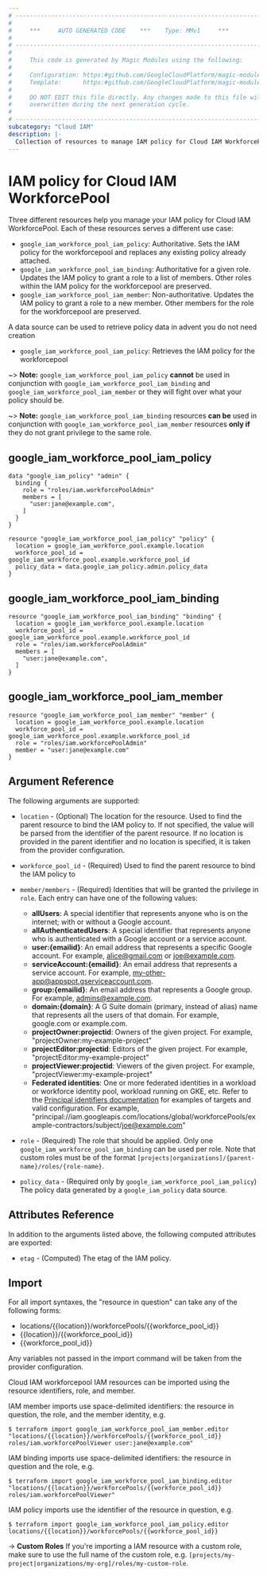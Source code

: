 ```yaml
---
# ----------------------------------------------------------------------------
#
#     ***     AUTO GENERATED CODE    ***    Type: MMv1     ***
#
# ----------------------------------------------------------------------------
#
#     This code is generated by Magic Modules using the following:
#
#     Configuration: https:#github.com/GoogleCloudPlatform/magic-modules/tree/main/mmv1/products/iamworkforcepool/WorkforcePool.yaml
#     Template:      https:#github.com/GoogleCloudPlatform/magic-modules/tree/main/mmv1/templates/terraform/resource_iam.html.markdown.tmpl
#
#     DO NOT EDIT this file directly. Any changes made to this file will be
#     overwritten during the next generation cycle.
#
# ----------------------------------------------------------------------------
subcategory: "Cloud IAM"
description: |-
  Collection of resources to manage IAM policy for Cloud IAM WorkforcePool
---
```


# IAM policy for Cloud IAM WorkforcePool

Three different resources help you manage your IAM policy for Cloud IAM WorkforcePool. Each of these resources serves a different use case:

* `google_iam_workforce_pool_iam_policy`: Authoritative. Sets the IAM policy for the workforcepool and replaces any existing policy already attached.
* `google_iam_workforce_pool_iam_binding`: Authoritative for a given role. Updates the IAM policy to grant a role to a list of members. Other roles within the IAM policy for the workforcepool are preserved.
* `google_iam_workforce_pool_iam_member`: Non-authoritative. Updates the IAM policy to grant a role to a new member. Other members for the role for the workforcepool are preserved.

A data source can be used to retrieve policy data in advent you do not need creation

* `google_iam_workforce_pool_iam_policy`: Retrieves the IAM policy for the workforcepool

~> **Note:** `google_iam_workforce_pool_iam_policy` **cannot** be used in conjunction with `google_iam_workforce_pool_iam_binding` and `google_iam_workforce_pool_iam_member` or they will fight over what your policy should be.

~> **Note:** `google_iam_workforce_pool_iam_binding` resources **can be** used in conjunction with `google_iam_workforce_pool_iam_member` resources **only if** they do not grant privilege to the same role.



## google_iam_workforce_pool_iam_policy

```hcl
data "google_iam_policy" "admin" {
  binding {
    role = "roles/iam.workforcePoolAdmin"
    members = [
      "user:jane@example.com",
    ]
  }
}

resource "google_iam_workforce_pool_iam_policy" "policy" {
  location = google_iam_workforce_pool.example.location
  workforce_pool_id = google_iam_workforce_pool.example.workforce_pool_id
  policy_data = data.google_iam_policy.admin.policy_data
}
```

## google_iam_workforce_pool_iam_binding

```hcl
resource "google_iam_workforce_pool_iam_binding" "binding" {
  location = google_iam_workforce_pool.example.location
  workforce_pool_id = google_iam_workforce_pool.example.workforce_pool_id
  role = "roles/iam.workforcePoolAdmin"
  members = [
    "user:jane@example.com",
  ]
}
```

## google_iam_workforce_pool_iam_member

```hcl
resource "google_iam_workforce_pool_iam_member" "member" {
  location = google_iam_workforce_pool.example.location
  workforce_pool_id = google_iam_workforce_pool.example.workforce_pool_id
  role = "roles/iam.workforcePoolAdmin"
  member = "user:jane@example.com"
}
```


## Argument Reference

The following arguments are supported:

* `location` - (Optional) The location for the resource. Used to find the parent resource to bind the IAM policy to. If not specified,
  the value will be parsed from the identifier of the parent resource. If no location is provided in the parent identifier and no
  location is specified, it is taken from the provider configuration.
* `workforce_pool_id` - (Required) Used to find the parent resource to bind the IAM policy to

* `member/members` - (Required) Identities that will be granted the privilege in `role`.
  Each entry can have one of the following values:
  * **allUsers**: A special identifier that represents anyone who is on the internet; with or without a Google account.
  * **allAuthenticatedUsers**: A special identifier that represents anyone who is authenticated with a Google account or a service account.
  * **user:{emailid}**: An email address that represents a specific Google account. For example, alice@gmail.com or joe@example.com.
  * **serviceAccount:{emailid}**: An email address that represents a service account. For example, my-other-app@appspot.gserviceaccount.com.
  * **group:{emailid}**: An email address that represents a Google group. For example, admins@example.com.
  * **domain:{domain}**: A G Suite domain (primary, instead of alias) name that represents all the users of that domain. For example, google.com or example.com.
  * **projectOwner:projectid**: Owners of the given project. For example, "projectOwner:my-example-project"
  * **projectEditor:projectid**: Editors of the given project. For example, "projectEditor:my-example-project"
  * **projectViewer:projectid**: Viewers of the given project. For example, "projectViewer:my-example-project"
  * **Federated identities**: One or more federated identities in a workload or workforce identity pool, workload running on GKE, etc. Refer to the [Principal identifiers documentation](https://cloud.google.com/iam/docs/principal-identifiers#allow) for examples of targets and valid configuration. For example, "principal://iam.googleapis.com/locations/global/workforcePools/example-contractors/subject/joe@example.com"

* `role` - (Required) The role that should be applied. Only one
    `google_iam_workforce_pool_iam_binding` can be used per role. Note that custom roles must be of the format
    `[projects|organizations]/{parent-name}/roles/{role-name}`.

* `policy_data` - (Required only by `google_iam_workforce_pool_iam_policy`) The policy data generated by
  a `google_iam_policy` data source.

## Attributes Reference

In addition to the arguments listed above, the following computed attributes are
exported:

* `etag` - (Computed) The etag of the IAM policy.

## Import

For all import syntaxes, the "resource in question" can take any of the following forms:

* locations/{{location}}/workforcePools/{{workforce_pool_id}}
* {{location}}/{{workforce_pool_id}}
* {{workforce_pool_id}}

Any variables not passed in the import command will be taken from the provider configuration.

Cloud IAM workforcepool IAM resources can be imported using the resource identifiers, role, and member.

IAM member imports use space-delimited identifiers: the resource in question, the role, and the member identity, e.g.
```
$ terraform import google_iam_workforce_pool_iam_member.editor "locations/{{location}}/workforcePools/{{workforce_pool_id}} roles/iam.workforcePoolViewer user:jane@example.com"
```

IAM binding imports use space-delimited identifiers: the resource in question and the role, e.g.
```
$ terraform import google_iam_workforce_pool_iam_binding.editor "locations/{{location}}/workforcePools/{{workforce_pool_id}} roles/iam.workforcePoolViewer"
```

IAM policy imports use the identifier of the resource in question, e.g.
```
$ terraform import google_iam_workforce_pool_iam_policy.editor locations/{{location}}/workforcePools/{{workforce_pool_id}}
```

-> **Custom Roles** If you're importing a IAM resource with a custom role, make sure to use the
 full name of the custom role, e.g. `[projects/my-project|organizations/my-org]/roles/my-custom-role`.
